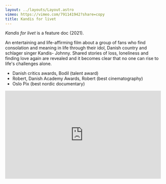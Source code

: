 ```yaml
---
layout: ../layouts/Layout.astro
vimeo: https://vimeo.com/791141942?share=copy
title: Kandis for livet
---
```


*Kandis for livet* is a feature doc (2021).

An entertaining and life-affirming film about a group of fans who find consolation and meaning in life through their idol, Danish country and schlager singer Kandis- Johnny. Shared stories of loss, loneliness and finding love again are revealed and it becomes clear that no one can rise to life's challenges alone.

- Danish critics awards, Bodil (talent award)
- Robert, Danish Academy Awards, Robert (best cinematography)
- Oslo Pix (best nordic documentary)

<div style="padding:56.25% 0 0 0;position:relative;"><iframe src="https://player.vimeo.com/video/791141942?h=9c792d312a&title=0&byline=0&portrait=0" style="position:absolute;top:0;left:0;width:100%;height:100%;" frameborder="0" allow="autoplay; fullscreen; picture-in-picture" allowfullscreen></iframe></div><script src="https://player.vimeo.com/api/player.js"></script>
